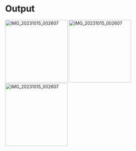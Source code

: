 # Output

<img src="https://github.com/user-attachments/assets/b3772020-ae69-4b16-9a18-9964c0981fb0" alt="IMG_20231015_002607" width="200"/>
<img src="https://github.com/user-attachments/assets/9b3a3b8d-c8fd-4925-8f6f-2e1701977b18" alt="IMG_20231015_002607" width="200"/>
<img src="https://github.com/user-attachments/assets/04d76d65-4d69-4003-ab7d-c94dbed1efa5" alt="IMG_20231015_002607" width="200"/>



